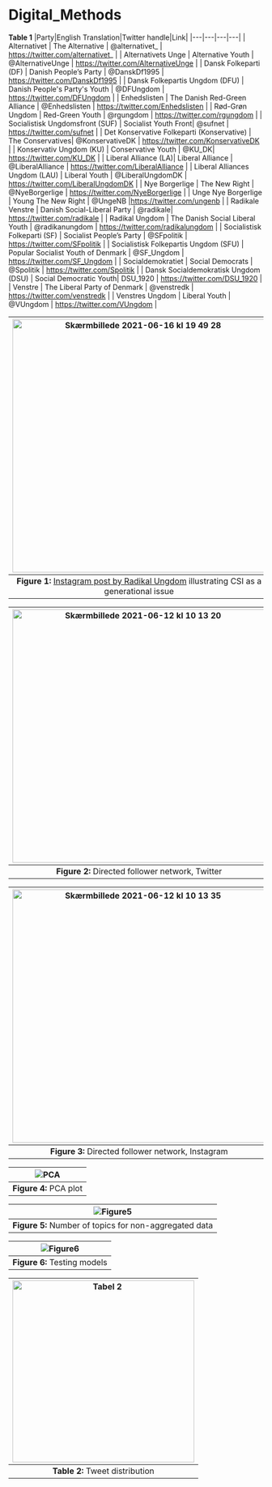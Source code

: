 # Digital_Methods


**Table 1**
|Party|English Translation|Twitter handle|Link|
|---|---|---|---|
| Alternativet | The Alternative | @alternativet_ | https://twitter.com/alternativet_ |
| Alternativets Unge | Alternative Youth | @AlternativeUnge | https://twitter.com/AlternativeUnge | 
| Dansk Folkeparti (DF) | Danish People’s Party | @DanskDf1995 | https://twitter.com/DanskDf1995 | 
| Dansk Folkepartis Ungdom (DFU)  | Danish People's Party's Youth | @DFUngdom | https://twitter.com/DFUngdom | 
| Enhedslisten | The Danish Red-Green Alliance | @Enhedslisten | https://twitter.com/Enhedslisten | 
| Rød-Grøn Ungdom | Red-Green Youth | @rgungdom | https://twitter.com/rgungdom | 
| Socialistisk Ungdomsfront (SUF) | Socialist Youth Front| @sufnet | https://twitter.com/sufnet | 
| Det Konservative Folkeparti (Konservative) | The Conservatives| @KonservativeDK | https://twitter.com/KonservativeDK | 
| Konservativ Ungdom (KU) | Conservative Youth | @KU_DK| https://twitter.com/KU_DK | 
| Liberal Alliance (LA)| Liberal Alliance | @LiberalAlliance | https://twitter.com/LiberalAlliance | 
| Liberal Alliances Ungdom (LAU) | Liberal Youth | @LiberalUngdomDK | https://twitter.com/LiberalUngdomDK | 
| Nye Borgerlige | The New Right | @NyeBorgerlige | https://twitter.com/NyeBorgerlige |
| Unge Nye Borgerlige | Young The New Right | @UngeNB |https://twitter.com/ungenb |
| Radikale Venstre  | Danish Social-Liberal Party | @radikale| https://twitter.com/radikale | 
| Radikal Ungdom  | The Danish Social Liberal Youth | @radikanungdom | https://twitter.com/radikalungdom | 
| Socialistisk Folkeparti (SF) | Socialist People’s Party | @SFpolitik | https://twitter.com/SFpolitik | 
| Socialistisk Folkepartis Ungdom (SFU) | Popular Socialist Youth of Denmark | @SF_Ungdom | https://twitter.com/SF_Ungdom | 
| Socialdemokratiet | Social Democrats | @Spolitik | https://twitter.com/Spolitik | 
| Dansk Socialdemokratisk Ungdom (DSU) | Social Democratic Youth| DSU_1920 | https://twitter.com/DSU_1920 | 
| Venstre  | The Liberal Party of Denmark | @venstredk | https://twitter.com/venstredk | 
| Venstres Ungdom  | Liberal Youth | @VUngdom | https://twitter.com/VUngdom | 

| <img width="500" alt="Skærmbillede 2021-06-16 kl  19 49 28" src="https://user-images.githubusercontent.com/83070511/122268261-25f6f280-cedc-11eb-929c-76573c9d5bd5.png"> |
|:---:|
|**Figure 1:** [Instagram post by Radikal Ungdom](https://www.instagram.com/p/B9CkVWxBn1O/ "Instagram") illustrating CSI as a generational issue |

| <img width="500" alt="Skærmbillede 2021-06-12 kl  10 13 20" src="https://user-images.githubusercontent.com/83070511/122263068-50de4800-ced6-11eb-893c-06e6362cef8d.png"> |
|:---:| 
| **Figure 2:** Directed follower network, Twitter |



| <img width="500" alt="Skærmbillede 2021-06-12 kl  10 13 35" src="https://user-images.githubusercontent.com/83070511/122263504-cfd38080-ced6-11eb-8ba3-94ed60708dd1.png"> |
|:---:| 
| **Figure 3:** Directed follower network, Instagram |

| ![PCA](https://user-images.githubusercontent.com/83070511/122305761-a252fb00-cf07-11eb-8cd6-8e1989813926.png)|
|:---:|
| **Figure 4:** PCA plot |


| ![Figure5](https://user-images.githubusercontent.com/83070511/122304023-d11ba200-cf04-11eb-845b-32d77c3d498d.jpg) |
|:---:|
| **Figure 5:** Number of topics for non-aggregated data |

| ![Figure6](https://user-images.githubusercontent.com/83070511/122304376-674fc800-cf05-11eb-8af6-0cb2b1dbc272.jpg) |
|:---:|
| **Figure 6:** Testing models |

| <img width="359" alt="Tabel 2" src="https://user-images.githubusercontent.com/83070511/122304872-391eb800-cf06-11eb-965f-9cfacf3376a0.png"> |
|:---:|
| **Table 2:** Tweet distribution |









